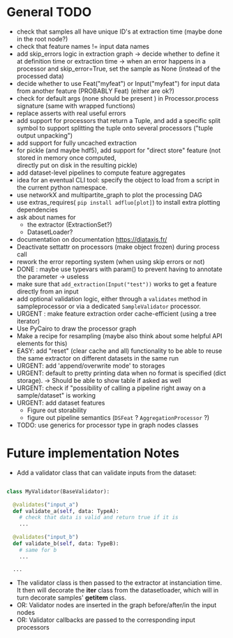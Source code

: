 
# General TODO

* check that samples all have unique ID's at extraction time (maybe done in the root node?)
* check that feature names != input data names
* add skip_errors logic in extraction graph 
  -> decide whether to define it at definition time or extraction time
  -> when an error happens in a processor and skip_error=True, set the sample as None (instead of the processed data)
* decide whether to use Feat("myfeat") or Input("myfeat") for input data from another feature (PROBABLY Feat) (either are ok?)
* check for default args (none should be present ) in Processor.process signature (same with wrapped functions)
* replace asserts with real useful errors
* add support for processors that return a Tuple, and add a specific split symbol
  to support splitting the tuple onto several processors ("tuple output unpacking")
* add support for fully uncached extraction
* for pickle (and maybe hdf5), add support for "direct store" feature (not stored in memory once computed,  
  directly put on disk in the resulting pickle)
* add dataset-level pipelines to compute feature aggregates
* idea for an eventual CLI tool: specify the object to load from a script in the current python namespace.
* use networkX and multipartite_graph to plot the processing DAG
* use extras_requires( `pip install adfluo[plot]`) to install extra plotting dependencies
* ask about names for 
  - the extractor (ExtractionSet?)
  - DatasetLoader?
* documentation on documentation https://diataxis.fr/
* Deactivate settattr on processors (make object frozen) during process call 
* rework the error reporting system (when using skip errors or not)
* DONE : maybe use typevars with param() to prevent having to annotate the parameter -> useless
* make sure that `add_extraction(Input("test"))` works to get a feature directly from an input
* add optional validation logic, either through a `validates` method in sampleprocessor 
  or via a dedicated `SampleValidator` processor.
* URGENT : make feature extraction order cache-efficient (using a tree iterator)
* Use PyCairo to draw the processor graph
* Make a recipe for resampling (maybe also think about some helpful API elements for this)
* EASY: add "reset" (clear cache and all) functionality to be able to reuse the same extractor on different datasets in the same run
* URGENT: add 'append/overwrite mode' to storages
* URGENT: default to pretty printing data when no format is specified (dict storage).
  -> Should be able to show table if asked as well
* URGENT: check if "possibility of calling a pipeline right away on a sample/dataset" is working
* URGENT: add dataset features
  - Figure out storability
  - figure out pipeline semantics (`DSFeat` ? `AggregationProcessor` ?)
* TODO: use generics for processor type in graph nodes classes

# Future implementation Notes

* Add a validator class that can validate inputs from the dataset:

```python

class MyValidator(BaseValidator):
  
  @validates("input_a")
  def validate_a(self, data: TypeA):
    # check that data is valid and return true if it is
    ...
  
  @validates("input_b")
  def validate_b(self, data: TypeB):
    # same for b
    ...
  
  ...

```
- The validator class is then passed to the extractor at instanciation time.
It then will decorate the __iter__ class from the datasetloader, which will 
in turn decorate samples' __getitem__ class.
- OR: Validator nodes are inserted in the graph before/after/in the input nodes
- OR: Validator callbacks are passed to the corresponding input processors
